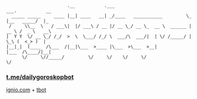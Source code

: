 ```
                       .__           .___                           ___.           __   
  _____ _____     ____ |__| ____   __| _/____   ___________         \_ |__   _____/  |_ 
 /     \\__  \   / ___\|  |/ ___\ / __ |/ __ \_/ __ \_  __ \  ______ | __ \ /  _ \   __\
|  Y Y  \/ __ \_/ /_/  >  \  \___/ /_/ \  ___/\  ___/|  | \/ /_____/ | \_\ (  <_> )  |  
|__|_|  (____  /\___  /|__|\___  >____ |\___  >\___  >__|            |___  /\____/|__|  
      \/     \//_____/         \/     \/    \/     \/                    \/             
```
### [t.me/dailygoroskopbot](https://t.me/dailygoroskopbot) 
[ignio.com](https://ignio.com) + [tbot](https://github.com/yanzay/tbot) <br />
